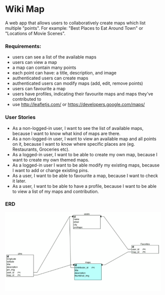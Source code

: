 # Wiki Map

A web app that allows users to collaboratively create maps which list multiple "points". For example: "Best Places to Eat Around Town" or "Locations of Movie Scenes".

### Requirements:
* users can see a list of the available maps
* users can view a map
* a map can contain many points
* each point can have: a title, description, and image
* authenticated users can create maps
* authenticated users can modify maps (add, edit, remove points)
* users can favourite a map
* users have profiles, indicating their favourite maps and maps they've contributed to
* use http://leafletjs.com/ or https://developers.google.com/maps/

<!-- User Stories
A user story describes how users will interact with your application

They have the form: As a ___, I want to _, because ____.

eg. As a user, I want to be able to save posts, because I want to review them later.

User stories can also be negated: As a __, I shouldn't be able to _, because ___.

eg. As a user, I shouldn't be able to edit other users posts, because I don't own those posts. ✔️ -->

### User Stories
* As a non-logged-in user, I want to see the list of available maps, because I want to know what kind of maps are there.
* As a non-logged-in user, I want to view an available map and all points on it, because I want to know where specific places are (eg. Restaurants, Groceries etc).
* As a logged-in user, I want to be able to create my own map, because I want to create my own themed maps.
* As a logged-in user I want to be able modify my existing maps, because I want to add or change existing pins.
* As a user, I want to be able to favourite a map, because I want to check it later.
* As a user, I want to be able to have a profile, because I want to be able to view a list of my maps and contribution.

### ERD

!["wiki_map_ERD"](https://github.com/tpampilon/planning_wiki_map/blob/master/ERD/wiki_map_ERD.png?raw=true)